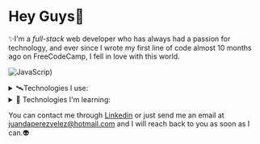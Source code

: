 # Hey Guys👋

✨I'm a _full-stack_ web developer who has always had a passion for technology, and ever since I wrote my first line of code almost 10 months ago on FreeCodeCamp, I fell in love with this world.

  ![JavaScrip](https://img.shields.io/badge/JavaScript-323330?style=for-the-badge&logo=javascript&logoColor=F7DF1E))
<details>
<summary>🛰️Technologies I use: </summary>
  ![JavaScrip]([https://myoctocat.com/assets/images/base-octocat.svg](https://img.shields.io/badge/JavaScript-323330?style=for-the-badge&logo=javascript&logoColor=F7DF1E))
  -  ![React.js](https://img.shields.io/badge/React-20232A?style=for-the-badge&logo=react&logoColor=61DAFB)
  -  ![Next.js](https://img.shields.io/badge/next%20js-000000?style=for-the-badge&logo=nextdotjs&logoColor=white)
  -  ![Node.js](	https://img.shields.io/badge/Node%20js-339933?style=for-the-badge&logo=nodedotjs&logoColor=white)
  -  ![Talwind CSS](https://img.shields.io/badge/Tailwind_CSS-38B2AC?style=for-the-badge&logo=tailwind-css&logoColor=white)
  -  ![PostgreSQL](	https://img.shields.io/badge/PostgreSQL-316192?style=for-the-badge&logo=postgresql&logoColor=white)
  -  ![Sequelize](https://img.shields.io/badge/Sequelize-52B0E7?style=for-the-badge&logo=Sequelize&logoColor=white)
  -  ![Prisma ORM](https://img.shields.io/badge/Prisma-3982CE?style=for-the-badge&logo=Prisma&logoColor=white)
  -  ![Express.js](https://img.shields.io/badge/Express%20js-000000?style=for-the-badge&logo=express&logoColor=white)
  -  ![GIT](https://img.shields.io/badge/GIT-E44C30?style=for-the-badge&logo=git&logoColor=white)
</details>

<details>
<summary>🚡 Technologies I'm learning:</summary>
- TypeScript
- Bootstrap
</details>

You can contact me through [Linkedin](www.linkedin.com/in/juan-david-pérez-vélez-276090184) or just send me an email at juandaperezvelez@hotmail.com and I will reach back to you as soon as I can.👽







<!--
**juand2295/juand2295** is a ✨ _special_ ✨ repository because its `README.md` (this file) appears on your GitHub profile.

Here are some ideas to get you started:

- 🔭 I’m currently working on ...
- 🌱 I’m currently learning ...
- 👯 I’m looking to collaborate on ...
- 🤔 I’m looking for help with ...
- 💬 Ask me about ...
- 📫 How to reach me: ...
- 😄 Pronouns: ...
- ⚡ Fun fact: ...
-->
